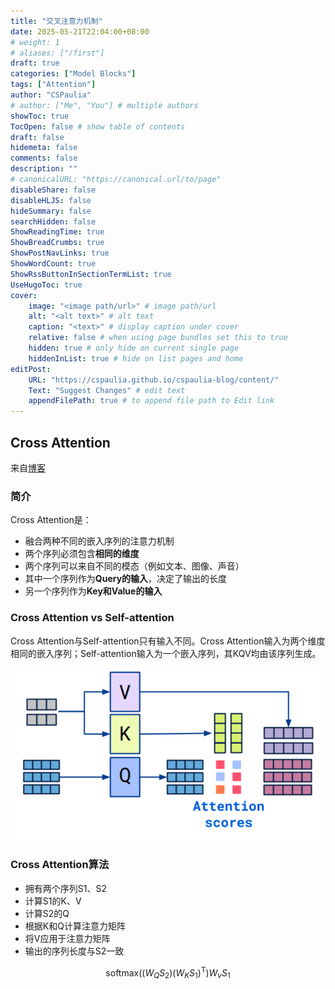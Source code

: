 ```yaml
---
title: "交叉注意力机制"
date: 2025-05-21T22:04:00+08:00
# weight: 1
# aliases: ["/first"]
draft: true
categories: ["Model Blocks"]
tags: ["Attention"]
author: "CSPaulia"
# author: ["Me", "You"] # multiple authors
showToc: true
TocOpen: false # show table of contents
draft: false
hidemeta: false
comments: false
description: ""
# canonicalURL: "https://canonical.url/to/page"
disableShare: false
disableHLJS: false
hideSummary: false
searchHidden: false
ShowReadingTime: true
ShowBreadCrumbs: true
ShowPostNavLinks: true
ShowWordCount: true
ShowRssButtonInSectionTermList: true
UseHugoToc: true
cover:
    image: "<image path/url>" # image path/url
    alt: "<alt text>" # alt text
    caption: "<text>" # display caption under cover
    relative: false # when using page bundles set this to true
    hidden: true # only hide on current single page
    hiddenInList: true # hide on list pages and home
editPost:
    URL: "https://cspaulia.github.io/cspaulia-blog/content/"
    Text: "Suggest Changes" # edit text
    appendFilePath: true # to append file path to Edit link
---
```


## Cross Attention

来自[博客](https://vaclavkosar.com/ml/cross-attention-in-transformer-architecture)

### 简介

Cross Attention是：

- 融合两种不同的嵌入序列的注意力机制
- 两个序列必须包含**相同的维度**
- 两个序列可以来自不同的模态（例如文本、图像、声音）
- 其中一个序列作为**Query的输入**，决定了输出的长度
- 另一个序列作为**Key和Value的输入**

### Cross Attention vs Self-attention

Cross Attention与Self-attention只有输入不同。Cross Attention输入为两个维度相同的嵌入序列；Self-attention输入为一个嵌入序列，其KQV均由该序列生成。

![cross attention](cross_attention.png)

### Cross Attention算法

- 拥有两个序列S1、S2
- 计算S1的K、V
- 计算S2的Q
- 根据K和Q计算注意力矩阵
- 将V应用于注意力矩阵
- 输出的序列长度与S2一致

$$
\pmb{\text{softmax}}((W_Q S_2)(W_K S_1)^\mathrm{T})W_v S_1
$$

